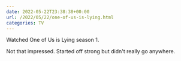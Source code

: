 ```yaml
---
date: 2022-05-22T23:38:38+00:00
url: /2022/05/22/one-of-us-is-lying.html
categories: TV
---
```

Watched One of Us is Lying  season 1.

Not that impressed. Started off strong but didn't really go anywhere.


